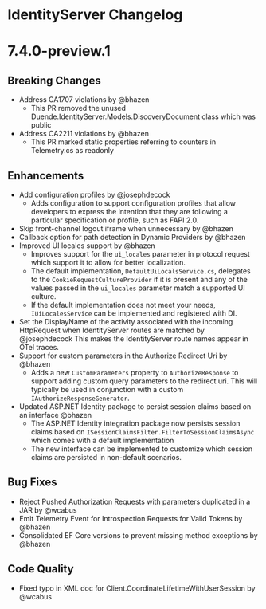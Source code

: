 # IdentityServer Changelog

# 7.4.0-preview.1

## Breaking Changes
- Address CA1707 violations by @bhazen
  - This PR removed the unused Duende.IdentityServer.Models.DiscoveryDocument class which was public
- Address CA2211 violations by @bhazen
  - This PR marked static properties referring to counters in Telemetry.cs as readonly

## Enhancements
- Add configuration profiles by @josephdecock
  - Adds configuration to support configuration profiles that allow developers to express the intention that they are following a particular specification or profile, such as FAPI 2.0.
- Skip front-channel logout iframe when unnecessary by @bhazen
- Callback option for path detection in Dynamic Providers by @bhazen
- Improved UI locales support by @bhazen
  - Improves support for the `ui_locales` parameter in protocol request which support it to allow for better localization.
  - The default implementation, `DefaultUiLocalsService.cs`, delegates to the `CookieRequestCultureProvider` if it is present and any of the values passed in the
`ui_locales` parameter match a supported UI culture.
  - If the default implementation does not meet your needs, `IUiLocalesService` can be implemented and registered with DI.
- Set the DisplayName of the activity associated with the incoming HttpRequest when IdentityServer routes are matched by @josephdecock
  This makes the IdentityServer route names appear in OTel traces.
- Support for custom parameters in the Authorize Redirect Uri by @bhazen
  - Adds a new `CustomParameters` property to `AuthorizeResponse` to support adding custom query parameters to the redirect uri. This will typically be used in conjunction with a custom `IAuthorizeResponseGenerator`.
- Updated ASP.NET Identity package to persist session claims based on an interface @bhazen
  - The ASP.NET Identity integration package now persists session claims based on `ISessionClaimsFilter.FilterToSessionClaimsAsync` which comes with a default implementation
  - The new interface can be implemented to customize which session claims are persisted in non-default scenarios.
## Bug Fixes
- Reject Pushed Authorization Requests with parameters duplicated in a JAR by @wcabus
- Emit Telemetry Event for Introspection Requests for Valid Tokens by @bhazen
- Consolidated EF Core versions to prevent missing method exceptions by @bhazen

## Code Quality
- Fixed typo in XML doc for Client.CoordinateLifetimeWithUserSession by @wcabus


